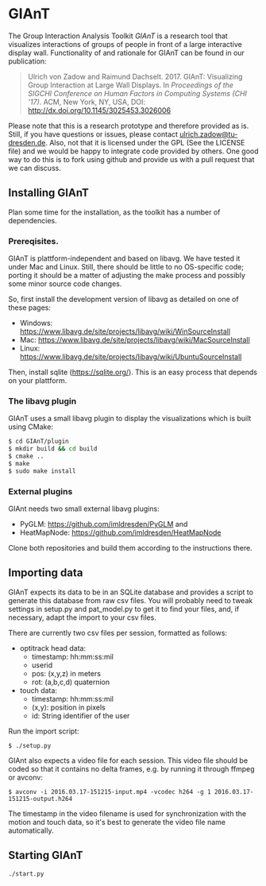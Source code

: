 # GIAnT

The Group Interaction Analysis Toolkit *GIAnT* is a research tool that visualizes interactions of groups of people in front of a large interactive display wall. Functionality of and rationale for GIAnT can be found in our publication:

>  Ulrich von Zadow and Raimund Dachselt. 2017. GIAnT: Visualizing Group Interaction at Large Wall Displays. In *Proceedings of the SIGCHI Conference on Human Factors in Computing Systems (CHI '17)*. ACM, New York, NY, USA, DOI: http://dx.doi.org/10.1145/3025453.3026006

Please note that this is a research prototype and therefore provided as is. Still, if you have questions or issues, please contact ulrich.zadow@tu-dresden.de. Also, not that it is licensed under the GPL (See the LICENSE file) and we would be happy to integrate code provided by others. One good way to do this is to fork using github and provide us with a pull request that we can discuss.

## Installing GIAnT

Plan some time for the installation, as the toolkit has a number of dependencies.

### Prereqisites.

GIAnT is plattform-independent and based on libavg.
We have tested it under Mac and Linux.
Still, there should be little to no OS-specific code; porting it should be a matter of adjusting the make process and possibly some minor source code changes.

So, first install the development version of libavg as detailed on one of these pages:

* Windows: https://www.libavg.de/site/projects/libavg/wiki/WinSourceInstall
* Mac: https://www.libavg.de/site/projects/libavg/wiki/MacSourceInstall
* Linux: https://www.libavg.de/site/projects/libavg/wiki/UbuntuSourceInstall

Then, install sqlite (https://sqlite.org/). This is an easy process that depends on your plattform.

### The libavg plugin

GIAnT uses a small libavg plugin to display the visualizations which is built using CMake:

```bash
$ cd GIAnT/plugin
$ mkdir build && cd build
$ cmake ..
$ make
$ sudo make install
```

### External plugins

GIAnt needs two small external libavg plugins:

* PyGLM: https://github.com/imldresden/PyGLM and
* HeatMapNode: https://github.com/imldresden/HeatMapNode

Clone both repositories and build them according to the instructions there.

## Importing data

GIAnT expects its data to be in an SQLite database and provides a script to generate this database from raw csv files. You will probably need to tweak settings in setup.py and pat_model.py to get it to find your files, and, if necessary, adapt the import to your csv files.

There are currently two csv files per session, formatted as follows:

* optitrack head data: 
  * timestamp: hh:mm:ss:mil
  * userid
  * pos: (x,y,z) in meters
  * rot: (a,b,c,d) quaternion
* touch data:
  * timestamp: hh:mm:ss:mil
  * (x,y): position in pixels
  * id: String identifier of the user

Run the import script:

```
$ ./setup.py
```

GIAnt also expects a video file for each session. This video file should be coded so that it contains no delta frames, e.g. by running it through ffmpeg or avconv:

```
$ avconv -i 2016.03.17-151215-input.mp4 -vcodec h264 -g 1 2016.03.17-151215-output.h264
```

The timestamp in the video filename is used for synchronization with the motion and touch data, so it's best to generate the video file name automatically.

## Starting  GIAnT

```
./start.py
```
